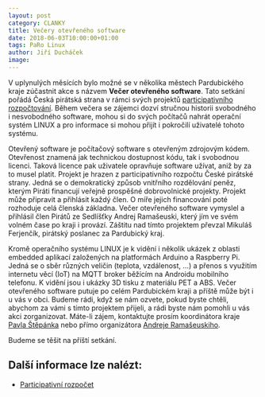 ```yaml
---
layout: post
category: CLANKY
title: Večery otevřeného software
date: 2018-06-03T10:00:00+01:00
tags: PaRo Linux
author: Jiří Ducháček
image: 
---
```


V uplynulých měsících bylo možné se v několika městech Pardubického kraje
zúčastnit akce s názvem **Večer otevřeného software**. Tato setkání pořádá Česká
pirátská strana v rámci svých projektů [participativního rozpočtování][1]. Během
večera se zájemci dozví stručnou historii svobodného i nesvobodného software,
mohou si do svých počítačů nahrát operační systém LINUX a pro informace si mohou
přijít i pokročilí uživatelé tohoto systému.

Otevřený software je počítačový software s otevřeným zdrojovým kódem. Otevřenost
znamená jak technickou dostupnost kódu, tak i svobodnou licenci. Taková licence
pak uživatele opravňuje software užívat, aniž by za to musel platit. Projekt je
hrazen z participativního rozpočtu České pirátské strany. Jedná se o
demokratický způsob vnitřního rozdělování peněz, kterým Piráti financují veřejně
prospěšné dobrovolnické projekty. Projekt může připravit a přihlásit každý člen.
O míře jejich financování poté rozhoduje celá členská základna. Večer otevřeného
software vymyslel a přihlásil člen Pirátů ze Sedlíšťky Andrej Ramašeuski, který
jím ve svém volném čase po kraji i provází. Záštitu nad tímto projektem převzal
Mikuláš Ferjenčík, pirátský poslanec za Pardubický kraj.

Kromě operačního systému LINUX je k vidění i několik ukázek z oblasti embedded
aplikací založených na platformách Arduino a Raspberry Pi. Jedná se o sběr
různých veličin (teplota, vzdálenost, …) a přenos s využitím internetu věcí
(IoT) na MQTT broker běžícím na Androidu mobilního telefonu. K vidění jsou i
ukázky 3D tisku z materiálu PET a ABS. Večer otevřeného software putuje po celém
Pardubickém kraji a příště může být i u vás v obci. Budeme rádi, když se nám
ozvete, pokud byste chtěli, abychom za vámi s tímto projektem přijeli, a rádi
byste nám pomohli u vás akci zorganizovat. Máte-li zájem, kontaktujte prosím
koordinátora kraje [Pavla Štěpánka](mailto:pavel.stepanek@pirati.cz) nebo
přímo organizátora [Andreje Ramašeuskiho](mailto:andrej.ramaseuski@pirati.cz).

Budeme se těšit na příští setkání.


## Další informace lze nalézt:

* [Participativní rozpočet][1]

[1]: https://wiki.pirati.cz/fo/rozpocty/participativni/start
